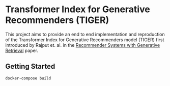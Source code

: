 # Transformer Index for Generative Recommenders (TIGER)

This project aims to provide an end to end implementation and reproduction of the Transformer Index for Generative Recommenders model (TIGER) first introduced by Rajput et. al. in the [Recommender Systems with Generative Retrieval](https://arxiv.org/abs/2305.05065) paper.

## Getting Started

```
docker-compose build
```
